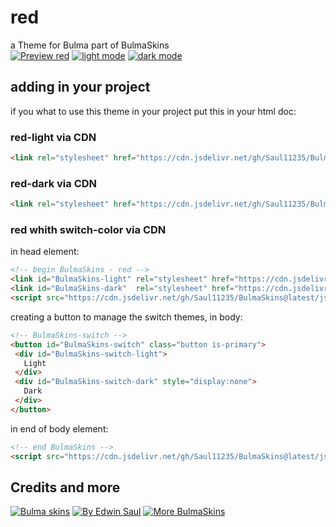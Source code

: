 # red            
a Theme for Bulma part of BulmaSkins             
[![ Preview red ](https://img.shields.io/badge/-Preview_red-red)](https://saul11235.github.io/BulmaSkins?skin=red)
[![ light mode ](https://img.shields.io/badge/-light_mode-black)](https://saul11235.github.io/BulmaSkins?skin=red&dark=false)
[![ dark mode ](https://img.shields.io/badge/-dark_mode-black)](https://saul11235.github.io/BulmaSkins?skin=red&dark=true)
## adding in your project
if you what to use this theme in your project put this in your html doc:
### red-light via CDN
```html
<link rel="stylesheet" href="https://cdn.jsdelivr.net/gh/Saul11235/BulmaSkins@latest/css/red.light.css">
```
### red-dark via CDN
```html
<link rel="stylesheet" href="https://cdn.jsdelivr.net/gh/Saul11235/BulmaSkins@latest/css/red.dark.css">
```
### red whith switch-color via CDN
in head element:
```html
<!-- begin BulmaSkins - red -->
<link id="BulmaSkins-light" rel="stylesheet" href="https://cdn.jsdelivr.net/gh/Saul11235/BulmaSkins@latest/css/red.light.css">
<link id="BulmaSkins-dark"  rel="stylesheet" href="https://cdn.jsdelivr.net/gh/Saul11235/BulmaSkins@latest/css/red.dark.css">
<script src="https://cdn.jsdelivr.net/gh/Saul11235/BulmaSkins@latest/js/cdn/first.js"></script>
```
creating a button to manage the switch themes, in body:            
```html
<!-- BulmaSkins-switch -->
<button id="BulmaSkins-switch" class="button is-primary">
 <div id="BulmaSkins-switch-light">
   Light
 </div>
 <div id="BulmaSkins-switch-dark" style="display:none">
   Dark
 </div>
</button>
```
in end of body element:            
```html
<!-- end BulmaSkins -->
<script src="https://cdn.jsdelivr.net/gh/Saul11235/BulmaSkins@latest/js/cdn/last.js"></script>
```
## Credits and more 
[![Bulma skins](https://img.shields.io/badge/-Bulma_skins-blue)](https://saul11235.github.io/BulmaSkins/)
[![By Edwin Saul](https://img.shields.io/badge/-By_Edwin_Saul-black)](https://edwinsaul.com)
[![More BulmaSkins](https://img.shields.io/badge/-More_BulmaSkins-white)](https://github.com/Saul11235/BulmaSkins)
